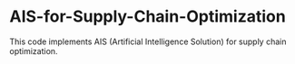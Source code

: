 # AIS-for-Supply-Chain-Optimization
This code implements AIS (Artificial Intelligence Solution) for supply chain optimization.
